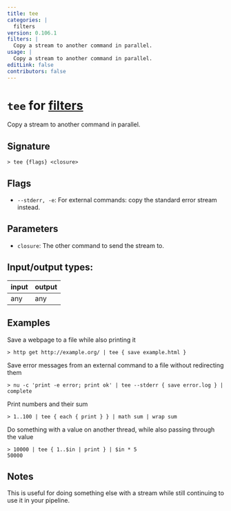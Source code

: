 ```yaml
---
title: tee
categories: |
  filters
version: 0.106.1
filters: |
  Copy a stream to another command in parallel.
usage: |
  Copy a stream to another command in parallel.
editLink: false
contributors: false
---
```

<!-- This file is automatically generated. Please edit the command in https://github.com/nushell/nushell instead. -->

# `tee` for [filters](/commands/categories/filters.md)

<div class='command-title'>Copy a stream to another command in parallel.</div>

## Signature

```> tee {flags} <closure>```

## Flags

 -  `--stderr, -e`: For external commands: copy the standard error stream instead.

## Parameters

 -  `closure`: The other command to send the stream to.


## Input/output types:

| input | output |
| ----- | ------ |
| any   | any    |
## Examples

Save a webpage to a file while also printing it
```nu
> http get http://example.org/ | tee { save example.html }

```

Save error messages from an external command to a file without redirecting them
```nu
> nu -c 'print -e error; print ok' | tee --stderr { save error.log } | complete

```

Print numbers and their sum
```nu
> 1..100 | tee { each { print } } | math sum | wrap sum

```

Do something with a value on another thread, while also passing through the value
```nu
> 10000 | tee { 1..$in | print } | $in * 5
50000
```

## Notes
This is useful for doing something else with a stream while still continuing to
use it in your pipeline.